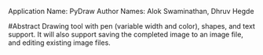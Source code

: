 Application Name: PyDraw
Author Names: Alok Swaminathan, Dhruv Hegde

#Abstract
Drawing tool with pen (variable width and color), shapes, and text support. It will also support saving the completed image to an image file, and editing existing image files.
